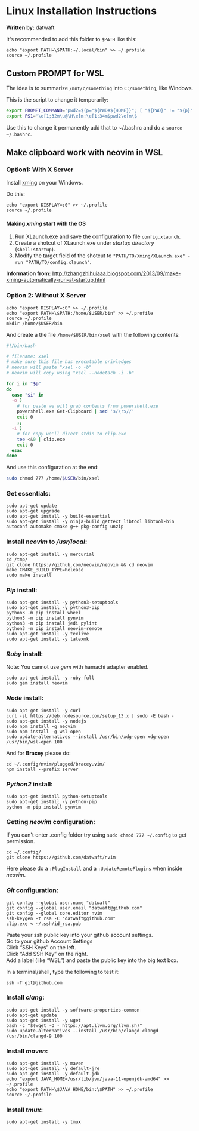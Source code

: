 # Linux Installation Instructions
**Written by:** datwaft

It's recommended to add this folder to `$PATH` like this:
```shell
echo "export PATH=\$PATH:~/.local/bin" >> ~/.profile
source ~/.profile
```

## Custom PROMPT for WSL

The idea is to summarize `/mnt/c/something` into `C:/something`, like Windows.

This is the script to change it temporarily:

```bash
export PROMPT_COMMAND='pwd2=$(p="${PWD#${HOME}}"; [ "${PWD}" != "${p}" ] && echo "~"; (echo $p | grep -Eq /mnt/.) && echo $p|sed "s-/mnt/\(\w\)/\?-\u\1:/-" || echo $p)'
export PS1='\e[1;32m\u@\H\e[m:\e[1;34m$pwd2\e[m\$ '
```

Use this to change it permanently add that to ~/.bashrc and do a `source ~/.bashrc`.

## Make clipboard work with neovim in WSL

### Option1: With X Server

Install [xming](https://sourceforge.net/projects/xming/) on your Windows.

Do this:

```shell
echo "export DISPLAY=:0" >> ~/.profile
source ~/.profile
```

#### Making _xming_ start with the OS

1. Run XLaunch.exe and save the configuration to file `config.xlaunch`.
2. Create a shotcut of XLaunch.exe under _startup directory_ (`shell:startup`).
3. Modify the target field of the shotcut to `"PATH/TO/Xming/XLaunch.exe" -run "PATH/TO/config.xlaunch"`.

**Information from:** http://zhangzhihuiaaa.blogspot.com/2013/09/make-xming-automatically-run-at-startup.html

### Option 2: Without X Server

```shell
echo "export DISPLAY=:0" >> ~/.profile
echo "export PATH=\$PATH:/home/$USER/bin" >> ~/.profile
source ~/.profile
mkdir /home/$USER/bin
```

And create a the file `/home/$USER/bin/xsel` with the following contents:

```bash
#!/bin/bash

# filename: xsel
# make sure this file has executable privledges
# neovim will paste "xsel -o -b"
# neovim will copy using "xsel --nodetach -i -b"

for i in "$@"
do
  case "$i" in
  -o )
    # for paste we will grab contents from powershell.exe
    powershell.exe Get-Clipboard | sed 's/\r$//'
    exit 0
    ;;
  -i )
    # for copy we'll direct stdin to clip.exe
    tee <&0 | clip.exe
    exit 0
  esac
done
```

And use this configuration at the end:

```bash
sudo chmod 777 /home/$USER/bin/xsel
```

### Get essentials:
```shell
sudo apt-get update
sudo apt-get upgrade
sudo apt-get install -y build-essential
sudo apt-get install -y ninja-build gettext libtool libtool-bin autoconf automake cmake g++ pkg-config unzip
```

### Install _neovim_ to _/usr/local_:
```shell
sudo apt-get install -y mercurial
cd /tmp/
git clone https://github.com/neovim/neovim && cd neovim
make CMAKE_BUILD_TYPE=Release
sudo make install
```

### _Pip_ install:
```shell
sudo apt-get install -y python3-setuptools
sudo apt-get install -y python3-pip
python3 -m pip install wheel
python3 -m pip install pynvim
python3 -m pip install jedi pylint
python3 -m pip install neovim-remote
sudo apt-get install -y texlive
sudo apt-get install -y latexmk
```

### _Ruby_ install:
Note: You cannot use _gem_ with hamachi adapter enabled. 
```shell
sudo apt-get install -y ruby-full
sudo gem install neovim
```

### _Node_ install:
```shell
sudo apt-get install -y curl
curl -sL https://deb.nodesource.com/setup_13.x | sudo -E bash -
sudo apt-get install -y nodejs
sudo npm install -g neovim
sudo npm install -g wsl-open
sudo update-alternatives --install /usr/bin/xdg-open xdg-open /usr/bin/wsl-open 100
```

And for **Bracey** please do:

```shell
cd ~/.config/nvim/plugged/bracey.vim/
npm install --prefix server
```

### _Python2_ install:
```shell
sudo apt-get install python-setuptools
sudo apt-get install -y python-pip
python -m pip install pynvim
```

### Getting _neovim_ configuration:
If you can't enter .config folder try using `sudo chmod 777 ~/.config` to get permission.
```shell
cd ~/.config/
git clone https://github.com/datwaft/nvim
```
Here please do a `:PlugInstall` and a `:UpdateRemotePlugins` when inside *neovim*.

### _Git_ configuration:
```shell
git config --global user.name "datwaft"
git config --global user.email "datwaft@github.com"
git config --global core.editor nvim
ssh-keygen -t rsa -C "datwaft@github.com"
clip.exe < ~/.ssh/id_rsa.pub
```
Paste your ssh public key into your github account settings.  
Go to your github Account Settings  
Click “SSH Keys” on the left.  
Click “Add SSH Key” on the right.  
Add a label (like “WSL”) and paste the public key into the big text box.  
  
In a terminal/shell, type the following to test it:  
```
ssh -T git@github.com
```

### Install _clang_:
```shell
sudo apt-get install -y software-properties-common
sudo apt-get update
sudo apt-get install -y wget
bash -c "$(wget -O - https://apt.llvm.org/llvm.sh)"
sudo update-alternatives --install /usr/bin/clangd clangd /usr/bin/clangd-9 100
```

### Install _maven_:
```shell
sudo apt-get install -y maven
sudo apt-get install -y default-jre
sudo apt-get install -y default-jdk
echo "export JAVA_HOME=/usr/lib/jvm/java-11-openjdk-amd64" >> ~/.profile
echo "export PATH=\$JAVA_HOME/bin:\$PATH" >> ~/.profile
source ~/.profile
```

### Install _tmux_:
```shell
sudo apt-get install -y tmux
```
